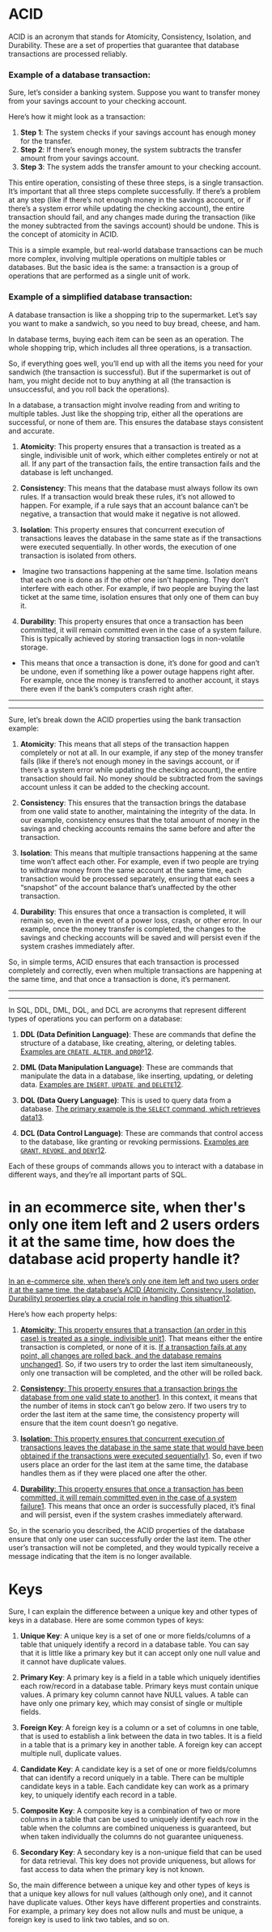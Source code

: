 # ACID

ACID is an acronym that stands for Atomicity, Consistency, Isolation, and Durability. These are a set of properties that guarantee that database transactions are processed reliably.

### Example of a database transaction:

Sure, let’s consider a banking system. Suppose you want to transfer money from your savings account to your checking account.

Here’s how it might look as a transaction:

1. **Step 1**: The system checks if your savings account has enough money for the transfer.
2. **Step 2**: If there’s enough money, the system subtracts the transfer amount from your savings account.
3. **Step 3**: The system adds the transfer amount to your checking account.

This entire operation, consisting of these three steps, is a single transaction. It’s important that all three steps complete successfully. If there’s a problem at any step (like if there’s not enough money in the savings account, or if there’s a system error while updating the checking account), the entire transaction should fail, and any changes made during the transaction (like the money subtracted from the savings account) should be undone. This is the concept of atomicity in ACID.

This is a simple example, but real-world database transactions can be much more complex, involving multiple operations on multiple tables or databases. But the basic idea is the same: a transaction is a group of operations that are performed as a single unit of work.

### Example of a simplified database transaction:

A database transaction is like a shopping trip to the supermarket. Let’s say you want to make a sandwich, so you need to buy bread, cheese, and ham.

In database terms, buying each item can be seen as an operation. The whole shopping trip, which includes all three operations, is a transaction.

So, if everything goes well, you’ll end up with all the items you need for your sandwich (the transaction is successful). But if the supermarket is out of ham, you might decide not to buy anything at all (the transaction is unsuccessful, and you roll back the operations).

In a database, a transaction might involve reading from and writing to multiple tables. Just like the shopping trip, either all the operations are successful, or none of them are. This ensures the database stays consistent and accurate.

1. **Atomicity**: This property ensures that a transaction is treated as a single, indivisible unit of work, which either completes entirely or not at all. If any part of the transaction fails, the entire transaction fails and the database is left unchanged.

2. **Consistency**: This means that the database must always follow its own rules. If a transaction would break these rules, it’s not allowed to happen. For example, if a rule says that an account balance can’t be negative, a transaction that would make it negative is not allowed.

3. **Isolation**: This property ensures that concurrent execution of transactions leaves the database in the same state as if the transactions were executed sequentially. In other words, the execution of one transaction is isolated from others.
-  Imagine two transactions happening at the same time. Isolation means that each one is done as if the other one isn’t happening. They don’t interfere with each other. For example, if two people are buying the last ticket at the same time, isolation ensures that only one of them can buy it.
4. **Durability**: This property ensures that once a transaction has been committed, it will remain committed even in the case of a system failure. This is typically achieved by storing transaction logs in non-volatile storage.
- This means that once a transaction is done, it’s done for good and can’t be undone, even if something like a power outage happens right after. For example, once the money is transferred to another account, it stays there even if the bank’s computers crash right after.

---

---

Sure, let’s break down the ACID properties using the bank transaction example:

1. **Atomicity**: This means that all steps of the transaction happen completely or not at all. In our example, if any step of the money transfer fails (like if there’s not enough money in the savings account, or if there’s a system error while updating the checking account), the entire transaction should fail. No money should be subtracted from the savings account unless it can be added to the checking account.

2. **Consistency**: This ensures that the transaction brings the database from one valid state to another, maintaining the integrity of the data. In our example, consistency ensures that the total amount of money in the savings and checking accounts remains the same before and after the transaction.

3. **Isolation**: This means that multiple transactions happening at the same time won’t affect each other. For example, even if two people are trying to withdraw money from the same account at the same time, each transaction would be processed separately, ensuring that each sees a “snapshot” of the account balance that’s unaffected by the other transaction.

4. **Durability**: This ensures that once a transaction is completed, it will remain so, even in the event of a power loss, crash, or other error. In our example, once the money transfer is completed, the changes to the savings and checking accounts will be saved and will persist even if the system crashes immediately after.

So, in simple terms, ACID ensures that each transaction is processed completely and correctly, even when multiple transactions are happening at the same time, and that once a transaction is done, it’s permanent.

---

---

In SQL, DDL, DML, DQL, and DCL are acronyms that represent different types of operations you can perform on a database:

1. **DDL (Data Definition Language)**: These are commands that define the structure of a database, like creating, altering, or deleting tables. [Examples are `CREATE`, `ALTER`, and `DROP`](https://learnsql.com/blog/what-is-dql-ddl-dml-in-sql/)[1](https://learnsql.com/blog/what-is-dql-ddl-dml-in-sql/)[2](https://www.geeksforgeeks.org/sql-ddl-dql-dml-dcl-tcl-commands/).

2. **DML (Data Manipulation Language)**: These are commands that manipulate the data in a database, like inserting, updating, or deleting data. [Examples are `INSERT`, `UPDATE`, and `DELETE`](https://learnsql.com/blog/what-is-dql-ddl-dml-in-sql/)[1](https://learnsql.com/blog/what-is-dql-ddl-dml-in-sql/)[2](https://www.geeksforgeeks.org/sql-ddl-dql-dml-dcl-tcl-commands/).

3. **DQL (Data Query Language)**: This is used to query data from a database. [The primary example is the `SELECT` command, which retrieves data](https://learnsql.com/blog/what-is-dql-ddl-dml-in-sql/)[1](https://learnsql.com/blog/what-is-dql-ddl-dml-in-sql/)[3](https://database.guide/what-is-dql/).

4. **DCL (Data Control Language)**: These are commands that control access to the database, like granting or revoking permissions. [Examples are `GRANT`, `REVOKE`, and `DENY`](https://learnsql.com/blog/what-is-dql-ddl-dml-in-sql/)[1](https://learnsql.com/blog/what-is-dql-ddl-dml-in-sql/)[2](https://www.geeksforgeeks.org/sql-ddl-dql-dml-dcl-tcl-commands/).

Each of these groups of commands allows you to interact with a database in different ways, and they’re all important parts of SQL.

# in an ecommerce site, when ther's only one item left and 2 users orders it at the same time, how does the database acid property handle it?

[In an e-commerce site, when there’s only one item left and two users order it at the same time, the database’s ACID (Atomicity, Consistency, Isolation, Durability) properties play a crucial role in handling this situation](https://www.geeksforgeeks.org/acid-properties-in-dbms/)[1](https://www.geeksforgeeks.org/acid-properties-in-dbms/)[2](https://airbyte.com/data-engineering-resources/transactional-databases-explained-acid-properties-and-best-practice).

Here’s how each property helps:

1. [**Atomicity**: This property ensures that a transaction (an order in this case) is treated as a single, indivisible unit](https://www.geeksforgeeks.org/acid-properties-in-dbms/)[1](https://www.geeksforgeeks.org/acid-properties-in-dbms/). That means either the entire transaction is completed, or none of it is. [If a transaction fails at any point, all changes are rolled back, and the database remains unchanged](https://www.geeksforgeeks.org/acid-properties-in-dbms/)[1](https://www.geeksforgeeks.org/acid-properties-in-dbms/). So, if two users try to order the last item simultaneously, only one transaction will be completed, and the other will be rolled back.

2. [**Consistency**: This property ensures that a transaction brings the database from one valid state to another](https://www.geeksforgeeks.org/acid-properties-in-dbms/)[1](https://www.geeksforgeeks.org/acid-properties-in-dbms/). In this context, it means that the number of items in stock can’t go below zero. If two users try to order the last item at the same time, the consistency property will ensure that the item count doesn’t go negative.

3. [**Isolation**: This property ensures that concurrent execution of transactions leaves the database in the same state that would have been obtained if the transactions were executed sequentially](https://www.geeksforgeeks.org/acid-properties-in-dbms/)[1](https://www.geeksforgeeks.org/acid-properties-in-dbms/). So, even if two users place an order for the last item at the same time, the database handles them as if they were placed one after the other.

4. [**Durability**: This property ensures that once a transaction has been committed, it will remain committed even in the case of a system failure](https://www.geeksforgeeks.org/acid-properties-in-dbms/)[1](https://www.geeksforgeeks.org/acid-properties-in-dbms/). This means that once an order is successfully placed, it’s final and will persist, even if the system crashes immediately afterward.

So, in the scenario you described, the ACID properties of the database ensure that only one user can successfully order the last item. The other user’s transaction will not be completed, and they would typically receive a message indicating that the item is no longer available.



# Keys

Sure, I can explain the difference between a unique key and other types of keys in a database. Here are some common types of keys:

1. **Unique Key**: A unique key is a set of one or more fields/columns of a table that uniquely identify a record in a database table. You can say that it is little like a primary key but it can accept only one null value and it cannot have duplicate values.

2. **Primary Key**: A primary key is a field in a table which uniquely identifies each row/record in a database table. Primary keys must contain unique values. A primary key column cannot have NULL values. A table can have only one primary key, which may consist of single or multiple fields.

3. **Foreign Key**: A foreign key is a column or a set of columns in one table, that is used to establish a link between the data in two tables. It is a field in a table that is a primary key in another table. A foreign key can accept multiple null, duplicate values.

4. **Candidate Key**: A candidate key is a set of one or more fields/columns that can identify a record uniquely in a table. There can be multiple candidate keys in a table. Each candidate key can work as a primary key, to uniquely identify each record in a table.

5. **Composite Key**: A composite key is a combination of two or more columns in a table that can be used to uniquely identify each row in the table when the columns are combined uniqueness is guaranteed, but when taken individually the columns do not guarantee uniqueness.

6. **Secondary Key**: A secondary key is a non-unique field that can be used for data retrieval. This key does not provide uniqueness, but allows for fast access to data when the primary key is not known.

So, the main difference between a unique key and other types of keys is that a unique key allows for null values (although only one), and it cannot have duplicate values. Other keys have different properties and constraints. For example, a primary key does not allow nulls and must be unique, a foreign key is used to link two tables, and so on.

